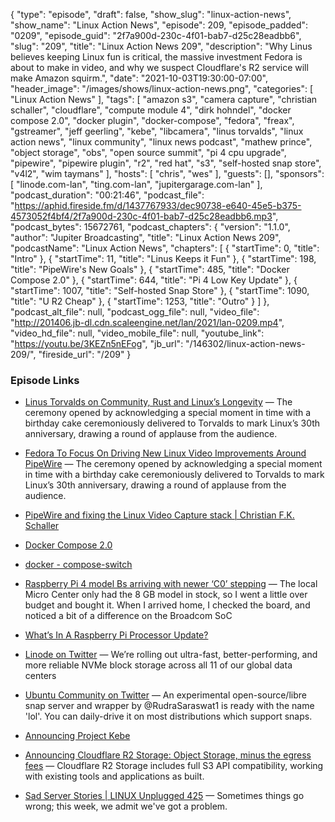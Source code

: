 {
  "type": "episode",
  "draft": false,
  "show_slug": "linux-action-news",
  "show_name": "Linux Action News",
  "episode": 209,
  "episode_padded": "0209",
  "episode_guid": "2f7a900d-230c-4f01-bab7-d25c28eadbb6",
  "slug": "209",
  "title": "Linux Action News 209",
  "description": "Why Linus believes keeping Linux fun is critical, the massive investment Fedora is about to make in video, and why we suspect Cloudflare's R2 service will make Amazon squirm.",
  "date": "2021-10-03T19:30:00-07:00",
  "header_image": "/images/shows/linux-action-news.png",
  "categories": [
    "Linux Action News"
  ],
  "tags": [
    "amazon s3",
    "camera capture",
    "christian schaller",
    "cloudflare",
    "compute module 4",
    "dirk hohndel",
    "docker compose 2.0",
    "docker plugin",
    "docker-compose",
    "fedora",
    "freax",
    "gstreamer",
    "jeff geerling",
    "kebe",
    "libcamera",
    "linus torvalds",
    "linux action news",
    "linux community",
    "linux news podcast",
    "mathew prince",
    "object storage",
    "obs",
    "open source summit",
    "pi 4 cpu upgrade",
    "pipewire",
    "pipewire plugin",
    "r2",
    "red hat",
    "s3",
    "self-hosted snap store",
    "v4l2",
    "wim taymans"
  ],
  "hosts": [
    "chris",
    "wes"
  ],
  "guests": [],
  "sponsors": [
    "linode.com-lan",
    "ting.com-lan",
    "jupitergarage.com-lan"
  ],
  "podcast_duration": "00:21:46",
  "podcast_file": "https://aphid.fireside.fm/d/1437767933/dec90738-e640-45e5-b375-4573052f4bf4/2f7a900d-230c-4f01-bab7-d25c28eadbb6.mp3",
  "podcast_bytes": 15672761,
  "podcast_chapters": {
    "version": "1.1.0",
    "author": "Jupiter Broadcasting",
    "title": "Linux Action News 209",
    "podcastName": "Linux Action News",
    "chapters": [
      {
        "startTime": 0,
        "title": "Intro"
      },
      {
        "startTime": 11,
        "title": "Linus Keeps it Fun"
      },
      {
        "startTime": 198,
        "title": "PipeWire's New Goals"
      },
      {
        "startTime": 485,
        "title": "Docker Compose 2.0"
      },
      {
        "startTime": 644,
        "title": "Pi 4 Low Key Update"
      },
      {
        "startTime": 1007,
        "title": "Self-hosted Snap Store"
      },
      {
        "startTime": 1090,
        "title": "U R2 Cheap"
      },
      {
        "startTime": 1253,
        "title": "Outro"
      }
    ]
  },
  "podcast_alt_file": null,
  "podcast_ogg_file": null,
  "video_file": "http://201406.jb-dl.cdn.scaleengine.net/lan/2021/lan-0209.mp4",
  "video_hd_file": null,
  "video_mobile_file": null,
  "youtube_link": "https://youtu.be/3KEZn5nEFog",
  "jb_url": "/146302/linux-action-news-209/",
  "fireside_url": "/209"
}


### Episode Links

  * [Linus Torvalds on Community, Rust and Linux’s Longevity](https://thenewstack.io/linus-torvalds-on-community-rust-and-linuxs-longevity/ "Linus Torvalds on Community, Rust and Linux’s Longevity") — The ceremony opened by acknowledging a special moment in time with a birthday cake ceremoniously delivered to Torvalds to mark Linux’s 30th anniversary, drawing a round of applause from the audience. 
  * [Fedora To Focus On Driving New Linux Video Improvements Around PipeWire](https://www.phoronix.com/scan.php?page=news_item&px=PipeWire-Better-Video-2021 "Fedora To Focus On Driving New Linux Video Improvements Around PipeWire") — The ceremony opened by acknowledging a special moment in time with a birthday cake ceremoniously delivered to Torvalds to mark Linux’s 30th anniversary, drawing a round of applause from the audience. 
  * [PipeWire and fixing the Linux Video Capture stack | Christian F.K. Schaller ](https://blogs.gnome.org/uraeus/2021/10/01/pipewire-and-fixing-the-linux-video-capture-stack/ "PipeWire and fixing the Linux Video Capture stack | Christian F.K. Schaller
")

  * [Docker Compose 2.0](https://github.com/docker/compose "Docker Compose 2.0")
  * [docker - compose-switch](https://github.com/docker/compose-switch "docker - compose-switch")
  * [Raspberry Pi 4 model Bs arriving with newer ‘C0’ stepping](https://www.jeffgeerling.com/blog/2021/raspberry-pi-4-model-bs-arriving-newer-c0-stepping "Raspberry Pi 4 model Bs arriving with newer ‘C0’ stepping") — The local Micro Center only had the 8 GB model in stock, so I went a little over budget and bought it. When I arrived home, I checked the board, and noticed a bit of a difference on the Broadcom SoC
  * [What’s In A Raspberry Pi Processor Update?](https://hackaday.com/2021/09/30/whats-in-a-raspberry-pi-processor-update/ "What’s In A Raspberry Pi Processor Update?")
  * [Linode on Twitter](https://twitter.com/linode/status/1440681048820514827 "Linode on Twitter") — We’re rolling out ultra-fast, better-performing, and more reliable NVMe block storage across all 11 of our global data centers 
  * [Ubuntu Community on Twitter](https://twitter.com/UbuntuDesktop/status/1444373105195896838 "Ubuntu Community on Twitter") — An experimental open-source/libre snap server and wrapper by @RudraSaraswat1 is ready with the name 'lol'. You can daily-drive it on most distributions which support snaps. 
  * [Announcing Project Kebe](https://forum.snapcraft.io/t/announcing-project-kebe-open-source-snap-store-start/25088 "Announcing Project Kebe")
  * [Announcing Cloudflare R2 Storage: Object Storage, minus the egress fees](https://blog.cloudflare.com/introducing-r2-object-storage/ "Announcing Cloudflare R2 Storage: Object Storage, minus the egress fees") — Cloudflare R2 Storage includes full S3 API compatibility, working with existing tools and applications as built.
  * [Sad Server Stories | LINUX Unplugged 425](https://linuxunplugged.com/425 "Sad Server Stories | LINUX Unplugged 425") — Sometimes things go wrong; this week, we admit we've got a problem.


